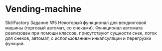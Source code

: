 # Vending-machine
SkillFactory Задание №5
Некоторый функционал для вендинговой машины (торговый автомат, со снеками).
Функционал автомата реализован при помощи классов, присутствуют сущности снек, лоток для снеков, автомат, с использованием инкапсуляции и перегрузки функций.
